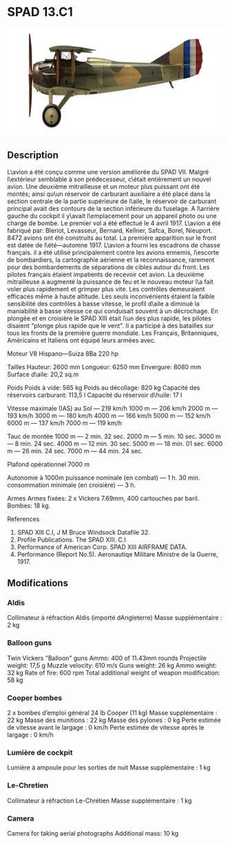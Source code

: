 # SPAD 13.C1

![spad13](../images/spad13.png)

## Description

L\avion a été conçu comme une version améliorée du SPAD VII. Malgré l\extérieur semblable à son prédecesseur, c\était entièrement un nouvel avion. Une deuxième mitrailleuse et un moteur plus puissant ont été montés; ainsi qu\un réservoir de carburant auxiliaire a été placé dans la section centrale de la partie supérieure de l\aile, le réservoir de carburant principal avait des contours de la section inférieure du fuselage. A l\arrière gauche du cockpit il y\avait l\emplacement pour un appareil photo ou une charge de bombe. Le premier vol a été effectué le 4 avril 1917. L\avion a été fabriqué par: Bleriot, Levasseur, Bernard, Kellner, Safca, Borel, Nieuport. 8472 avions ont été construits au total.
La première apparition sur le front est datée de l\été—automne 1917. L\avion a fourni les escadrons de chasse français. il a été utilisé principalement contre les avions ennemis, l\escorte de bombardiers, la cartographie aérienne et la reconnaissance, rarement pour des bombardements de séparations de cibles autour du front.
Les pilotes français étaient impatients de recevoir cet avion. La deuxième mitrailleuse a augmenté la puissance de feu et le nouveau moteur l\a fait voler plus rapidement et grimper plus vite. Les contrôles demeuraient efficaces même à haute altitude. Les seuls inconvénients étaient la faible sensibilité des contrôles à basse vitesse, le profil d\aile a diminué la maniabilité à basse vitesse ce qui conduisait souvent à un décrochage. En plongée et en croisière le SPAD XIII était l\un des plus rapide, les pilotes disaient "plonge plus rapide que le vent". Il a participé à des batailles sur tous les fronts de la première guerre mondiale. Les Français, Britanniques, Américains et Italiens ont équipé leurs armées avec.


Moteur
V8 Hispano—Suiza 8Ba 220 hp

Tailles
Hauteur: 2600 mm
Longueur: 6250 mm
Envergure: 8080 mm
Surface d\aile: 20,2 sq.m

Poids
Poids à vide: 565 kg
Poids au décollage: 820 kg
Capacité des réservoirs carburant: 113,5 l
Capacité du réservoir d\huile: 17 l

Vitesse maximale (IAS)
au Sol — 219 km/h
1000 m — 206 km/h
2000 m — 193 km/h
3000 m — 180 km/h
4000 m — 166 km/h
5000 m — 152 km/h
6000 m — 137 km/h
7000 m — 119 km/h

Tauc de montée
1000 m — 2 min. 32 sec.
2000 m — 5 min. 10 sec.
3000 m — 8 min. 24 sec.
4000 m — 12 min. 30 sec.
5000 m — 18 min. 01 sec.
6000 m — 26 min. 24 sec.
7000 m — 44 min. 24 sec.

Plafond opérationnel 7000 m

Autonomie à 1000m
puissance nominale (en combat) — 1 h. 30 min.
consommation minimale (en croisière) — 3 h.

Armes
Armes fixées: 2 х Vickers 7.69mm, 400 cartouches par baril.
Bombes: 18 kg.

References
1) SPAD XIII C.I, J M Bruce Windsock Datafile 32.
2) Profile Publications. The SPAD XIII. C.I
3) Performance of American Corp. SPAD XIII AIRFRAME DATA.
4) Performance (Report No.5). Aeronautiqe Militare  Ministre de la Guerre, 1917.

## Modifications


### Aldis

Collimateur à réfraction Aldis (importé dAngleterre)
Masse supplémentaire : 2 kg


### Balloon guns

Twin Vickers "Balloon" guns
Ammo: 400 of 11.43mm rounds
Projectile weight: 17,5 g
Muzzle velocity: 610 m/s
Guns weight: 26 kg
Ammo weight: 32 kg
Rate of fire: 600 rpm
Total additional weight of weapon modification: 58 kg


### Cooper bombes

2 x bombes d’emploi général 24 lb Cooper (11 kg)
Masse supplémentaire : 22 kg
Masse des munitions : 22 kg
Masse des pylones : 0 kg
Perte estimée de vitesse avant le largage : 0 km/h
Perte estimée de vitesse après le largage : 0 km/h


### Lumière de cockpit

Lumière à ampoule pour les sorties de nuit
Masse supplémentaire : 1 kg


### Le-Chretien

Collimateur à réfraction Le-Chrétien
Masse supplémentaire : 1 kg


### Camera

Camera for taking aerial photographs
Additional mass: 10 kg
